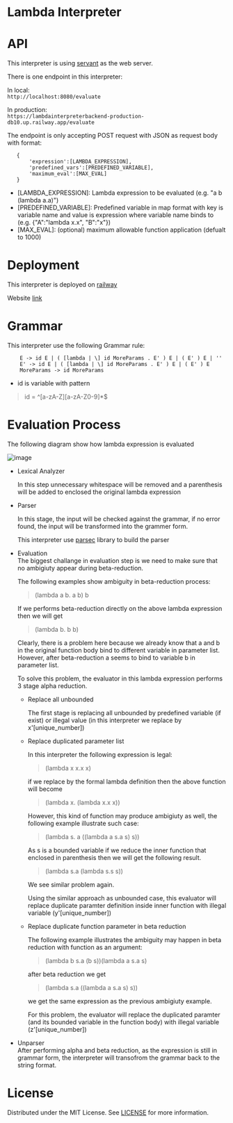 # Lambda Interpreter

# API

This interpreter is using [servant](https://docs.servant.dev/en/stable/) as the web server.

There is one endpoint in this interpreter:

In local: <br/>
```http://localhost:8080/evaluate```

In production: <br/>
```https://lambdainterpreterbackend-production-db10.up.railway.app/evaluate```

The endpoint is only accepting POST request with JSON as request body with format:

       {
           'expression':[LAMBDA_EXPRESSION],
           'predefined_vars':[PREDEFINED_VARIABLE],
           'maximum_eval':[MAX_EVAL] 
       }

    
* [LAMBDA_EXPRESSION]: Lambda expression to be evaluated (e.g. "a b (lambda a.a)")
* [PREDEFINED_VARIABLE]: Predefined variable in map format with key is variable name and value is expression where variable name binds to (e.g. {"A":"lambda x.x", "B":"x"})
* [MAX_EVAL]: (optional) maximum allowable function application (defualt to 1000) 

# Deployment

This interpreter is deployed on [railway](https://railway.app/)

Website [link](https://lambdainterpreterbackend-production-db10.up.railway.app/) 

# Grammar

This interpreter use the following Grammar rule:

```
    E -> id E | ( [lambda | \] id MoreParams . E' ) E | ( E' ) E | ''
    E' -> id E | ( [lambda | \] id MoreParams . E' ) E | ( E' ) E
    MoreParams -> id MoreParams
```
* id is variable with pattern 
>id = ^[a-zA-Z][a-zA-Z0-9]*$


# Evaluation Process
The following diagram show how lambda expression is evaluated

![image](Evaluation_Process.jpg)

* Lexical Analyzer<br/>

    In this step unnecessary whitespace will be removed and a parenthesis will be added to enclosed the original lambda expression

* Parser<br/>

    In this stage, the input will be checked against the grammar, if no error found, the input will be transformed into the grammer form.

    This interpreter use [parsec](https://hackage.haskell.org/package/parsec) library to build the parser 

* Evaluation<br/>
    The biggest challange in evaluation step is we need to make sure that no ambigiuty appear during beta-reduction. 

    The following examples show ambiguity in beta-reduction process:
    > (lambda a b. a b) b
    >
    If we performs beta-reduction directly on the above lambda expression then we will get

    > (lambda b. b b)
    >
    Clearly, there is a problem here because we already know that a and b in the original function body bind to different variable in parameter list. However, after beta-reduction a seems to bind to variable b in parameter list.

    To solve this problem, the evaluator in this lambda expression performs 3 stage alpha reduction.

    * Replace all unbounded<br/>

        The first stage is replacing all unbounded by predefined variable (if exist) or illegal value (in this interpreter we replace by x'[unique_number])

    * Replace duplicated parameter list<br/>

        In this interpreter the following expression is legal:
        > (lambda x x.x x)
        >
        if we replace by the formal lambda definition then the above function will become
        > (lambda x. (lambda x.x x))
        >

        However, this kind of function may produce ambigiuty as well, the following example illustrate such case:

        > (lambda s. a ((lambda a s.a s) s))
        >
        As s is a bounded variable if we reduce the inner function that enclosed in parenthesis then we will get the following result.
        > (lambda s.a (lambda s.s s)) 
        >
        We see similar problem again.

        Using the similar approach as unbounded case, this evaluator will replace duplicate paramter definition inside inner function with illegal variable (y'[unique_number])

    * Replace duplicate function parameter in beta reduction<br/>

        The following example illustrates the ambiguity may happen in beta reduction with function as an argument:

        > (lambda b s.a (b s))(lambda a s.a s)
        >

        after beta reduction we get
        > (lambda s.a ((lambda a s.a s) s))
        >

        we get the same expression as the previous ambigiuty example. 

        For this problem, the evaluator will replace the duplicated paramter (and its bounded variable in the function body) with illegal variable (z'[unique_number])

* Unparser<br/>
After performing alpha and beta reduction, as the expression is still in grammar form, the interpreter will transofrom the grammar back to the string format.

# License
Distributed under the MIT License. See [LICENSE](https://github.com/aaaa-qw/lambda_interpreter_backend/blob/main/LICENSE) for more information.
